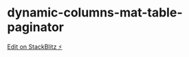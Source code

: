 # dynamic-columns-mat-table-paginator

[Edit on StackBlitz ⚡️](https://stackblitz.com/edit/dynamic-columns-mat-table-paginator)